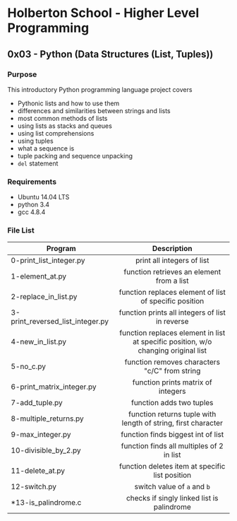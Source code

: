 # Holberton School - Higher Level Programming
## 0x03 - Python (Data Structures (List, Tuples))

### Purpose
This introductory Python programming language project covers
* Pythonic lists and how to use them
* differences and similarities between strings and lists
* most common methods of lists
* using lists as stacks and queues
* using list comprehensions
* using tuples
* what a sequence is
* tuple packing and sequence unpacking
* `del` statement

### Requirements
* Ubuntu 14.04 LTS
* python 3.4
* gcc 4.8.4

### File List
| Program	  | Description						     |
| --------------- |:--------------------------------------------------------:|
| 0-print_list_integer.py  | print all integers of list |
| 1-element_at.py   | function retrieves an element from a list |
| 2-replace_in_list.py	  | function replaces element of list of specific position |
| 3-print_reversed_list_integer.py | function prints all integers of list in reverse |
| 4-new_in_list.py	  | function replaces element in list at specific position, w/o changing original list |
| 5-no_c.py	  | function removes characters "c/C" from string |
| 6-print_matrix_integer.py  | function prints matrix of integers |
| 7-add_tuple.py	  | function adds two tuples |
| 8-multiple_returns.py	  | function returns tuple with length of string, first character |
| 9-max_integer.py	  | function finds biggest int of list |
| 10-divisible_by_2.py	  | function finds all multiples of 2 in list |
| 11-delete_at.py 		  | function deletes item at specific list position |
| 12-switch.py		  | switch value of `a` and `b` |
| *13-is_palindrome.c | checks if singly linked list is palindrome |